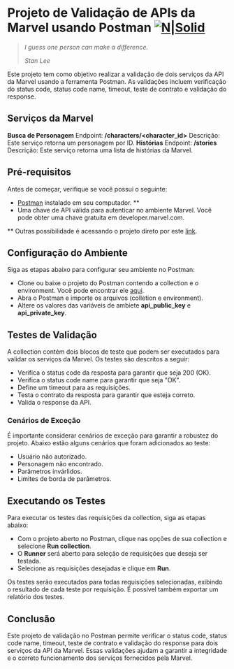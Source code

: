 # Projeto de Validação de APIs da Marvel usando Postman [![N|Solid](https://voyager.postman.com/logo/postman-logo-icon-orange.svg)](https://www.postman.com/product/what-is-postman/)

> _I guess one person can make a difference._ </p>
> _Stan Lee_

Este projeto tem como objetivo realizar a validação de dois serviços da API da Marvel usando a ferramenta Postman. As validações incluem verificação do status code, status code name, timeout, teste de contrato e validação do response.

## Serviços da Marvel

**Busca de Personagem**
Endpoint: **/characters/<character_id>**
Descrição: Este serviço retorna um personagem por ID.
**Histórias**
Endpoint: **/stories**
Descrição: Este serviço retorna uma lista de histórias da Marvel.

## Pré-requisitos

Antes de começar, verifique se você possui o seguinte:
- [Postman] instalado em seu computador. **
- Uma chave de API válida para autenticar no ambiente Marvel. Você pode obter uma chave gratuita em developer.marvel.com.

** Outras possibilidade é acessando o projeto direto por este [link].

[link]: <https://elements.getpostman.com/redirect?entityId=5114087-f3c706b8-d249-4472-937d-70b5d6e44d26&entityType=collection>

[postman]: <https://www.postman.com/downloads/>

## Configuração do Ambiente

Siga as etapas abaixo para configurar seu ambiente no Postman:

- Clone ou baixe o projeto do Postman contendo a collection e o environment. Você pode encontrar ele [aqui].
- Abra o Postman e importe os arquivos (colletion e environment).
- Altere os valores das variáveis de ambiete **api_public_key** e **api_private_key**.

[aqui]: <https://github.com/juliocfp/mottu-api>

## Testes de Validação

A collection contém dois blocos de teste que podem ser executados para validar os serviços da Marvel. Os testes são descritos a seguir:

- Verifica o status code da resposta para garantir que seja 200 (OK).
- Verifica o status code name para garantir que seja "OK".
- Define um timeout para as requisições.
- Testa o contrato da resposta para garantir que esteja correto.
- Valida o response da API.

### Cenários de Exceção

É importante considerar cenários de exceção para garantir a robustez do projeto. Abaixo estão alguns cenários que foram adicionados ao teste:

- Usuário não autorizado.
- Personagem não encontrado.
- Parâmetros invárlidos.
- Limites de borda de parâmetros.

## Executando os Testes

Para executar os testes das requisições da collection, siga as etapas abaixo:

- Com o projeto aberto no Postman, clique nas opções de sua collection e selecione **Run collection**.
- O **Runner** será aberto para seleção de requisições que deseja ser testada.
- Selecione as requisições desejadas e clique em **Run**.

Os testes serão executados para todas requisições selecionadas, exibindo o resultado de cada teste por requisição. É possível também exportar um relatório dos testes.

## Conclusão

Este projeto de validação no Postman permite verificar o status code, status code name, timeout, teste de contrato e validação do response para dois serviços da API da Marvel. Essas validações ajudam a garantir a integridade e o correto funcionamento dos serviços fornecidos pela Marvel.
